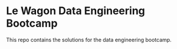 # Le Wagon Data Engineering Bootcamp
This repo contains the solutions for the data engineering bootcamp.
